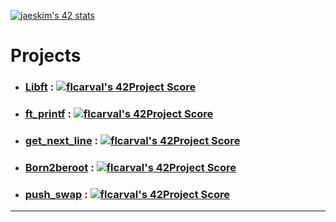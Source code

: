 [![jaeskim's 42 stats](https://badge42.herokuapp.com/api/stats/flcarval?privacyName=true&darkmode=true)](https://github.com/JaeSeoKim/badge42)

# Projects
* ### [Libft] : [![flcarval's 42Project Score](https://badge42.herokuapp.com/api/project/flcarval/Libft)](https://github.com/JaeSeoKim/badge42)
* ### [ft_printf] : [![flcarval's 42Project Score](https://badge42.herokuapp.com/api/project/flcarval/ft_printf)](https://github.com/JaeSeoKim/badge42)
* ### [get_next_line] : [![flcarval's 42Project Score](https://badge42.herokuapp.com/api/project/flcarval/get_next_line)](https://github.com/JaeSeoKim/badge42)
* ### [Born2beroot](./born2beroot/) : [![flcarval's 42Project Score](https://badge42.herokuapp.com/api/project/flcarval/Born2beroot)](https://github.com/JaeSeoKim/badge42)
* ### [push_swap](./born2beroot/) : [![flcarval's 42Project Score](https://badge42.herokuapp.com/api/project/flcarval/push_swap)](https://github.com/JaeSeoKim/badge42)












------------------------------------------------------
[Libft]:https://github.com/chozeur/Libft
[ft_printf]:https://github.com/chozeur/ft_printf
[get_next_line]:https://github.com/chozeur/get_next_line
